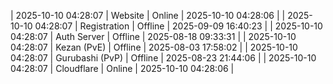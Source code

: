 | 2025-10-10 04:28:07 | Website | Online | 2025-10-10 04:28:06 |
| 2025-10-10 04:28:07 | Registration | Offline | 2025-09-09 16:40:23 |
| 2025-10-10 04:28:07 | Auth Server | Offline | 2025-08-18 09:33:31 |
| 2025-10-10 04:28:07 | Kezan (PvE) | Offline | 2025-08-03 17:58:02 |
| 2025-10-10 04:28:07 | Gurubashi (PvP) | Offline | 2025-08-23 21:44:06 |
| 2025-10-10 04:28:07 | Cloudflare | Online | 2025-10-10 04:28:06 |
